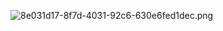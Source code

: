 ![8e031d17-8f7d-4031-92c6-630e6fed1dec.png]({{site.baseurl}}/8e031d17-8f7d-4031-92c6-630e6fed1dec.png)

